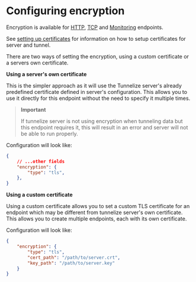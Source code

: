# Configuring encryption

Encryption is available for [HTTP](./http/http.md), [TCP](./tcp.md) and [Monitoring](./monitoring.md) endpoints.

See [setting up certificates](../../setting-up-certificates.md) for information on how to setup certificates for
server and tunnel.

There are two ways of setting the encryption, using a custom certificate or a servers own certificate.

**Using a server's own certificate**

This is the simpler approach as it will use the Tunnelize server's already predefined certificate defined in
server's configuration. This allows you to use it directly for this endpoint without the need to specify it
multiple times.

> **Important**  
> 
> If tunnelize server is not using encryption when tunneling data but this endpoint requires it, this will result
> in an error and server will not be able to run properly.


Configuration will look like:

```json
{
    // ...other fields
    "encryption": {
        "type": "tls",
    },
}
```

**Using a custom certificate**

Using a custom certificate allows you to set a custom TLS certificate for an endpoint which may be different from 
tunnelize server's own certificate. This allows you to create multiple endpoints, each with its own 
certificate.

Configuration will look like:

```json
{
    "encryption": {
        "type": "tls",
        "cert_path": "/path/to/server.crt", 
        "key_path": "/path/to/server.key" 
    }
}
```
